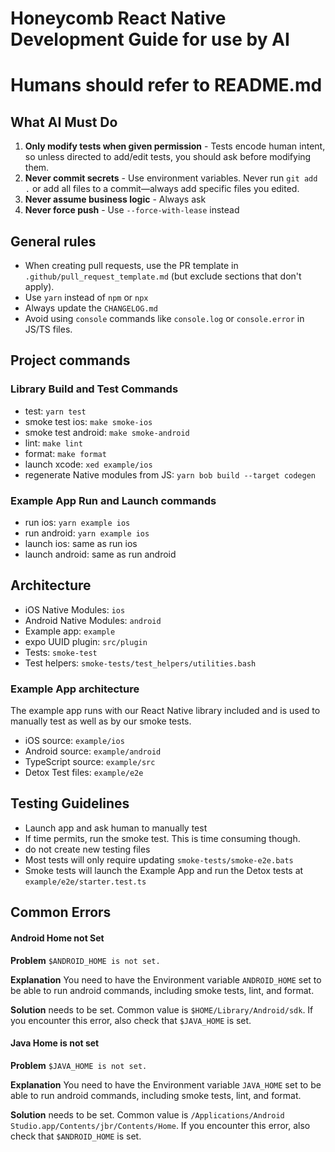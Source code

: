 # Honeycomb React Native Development Guide for use by AI

# Humans should refer to README.md

## What AI Must Do

1. **Only modify tests when given permission** - Tests encode human intent, so unless directed to add/edit tests, you should ask before modifying them.
3. **Never commit secrets** - Use environment variables. Never run `git add .` or add all files to a commit—always add specific files you edited.
4. **Never assume business logic** - Always ask
5. **Never force push** - Use `--force-with-lease` instead

## General rules

- When creating pull requests, use the PR template in `.github/pull_request_template.md` (but exclude sections that don't apply).
- Use `yarn` instead of `npm` or `npx`
- Always update the `CHANGELOG.md`
- Avoid using `console` commands like `console.log` or `console.error` in JS/TS files.

## Project commands

### Library Build and Test Commands

- test: `yarn test`
- smoke test ios: `make smoke-ios`
- smoke test android: `make smoke-android`
- lint: `make lint`
- format: `make format`
- launch xcode: `xed example/ios`
- regenerate Native modules from JS: `yarn bob build --target codegen`

### Example App Run and Launch commands

- run ios: `yarn example ios`
- run android: `yarn example ios`
- launch ios: same as run ios
- launch android: same as run android

## Architecture

- iOS Native Modules: `ios`
- Android Native Modules: `android`
- Example app: `example`
- expo UUID plugin: `src/plugin`
- Tests: `smoke-test`
- Test helpers: `smoke-tests/test_helpers/utilities.bash`

### Example App architecture

The example app runs with our React Native library included and is used to manually test as well as by our smoke tests.

- iOS source: `example/ios`
- Android source: `example/android`
- TypeScript source: `example/src`
- Detox Test files: `example/e2e`

## Testing Guidelines

- Launch app and ask human to manually test
- If time permits, run the smoke test. This is time consuming though.
- do not create new testing files
- Most tests will only require updating `smoke-tests/smoke-e2e.bats`
- Smoke tests will launch the Example App and run the Detox tests at `example/e2e/starter.test.ts`

## Common Errors

#### Android Home not Set

**Problem**
`$ANDROID_HOME is not set.` 

**Explanation**
You need to have the Environment variable `ANDROID_HOME` set to be able to run android commands, including smoke tests, lint, and format.

**Solution**
needs to be set. Common value is `$HOME/Library/Android/sdk`. If you encounter this error, also check that `$JAVA_HOME` is set.

#### Java Home is not set

**Problem**
`$JAVA_HOME is not set.` 

**Explanation**
You need to have the Environment variable `JAVA_HOME` set to be able to run android commands, including smoke tests, lint, and format.

**Solution**
needs to be set. Common value is `/Applications/Android Studio.app/Contents/jbr/Contents/Home`. If you encounter this error, also check that `$ANDROID_HOME` is set.
